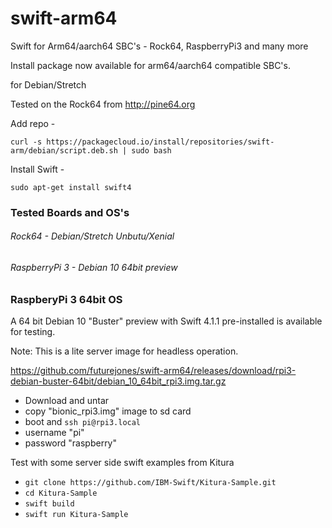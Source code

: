 # swift-arm64
Swift for Arm64/aarch64 SBC's - Rock64, RaspberryPi3 and many more

Install package now available for arm64/aarch64 compatible SBC's.

for Debian/Stretch

Tested on the Rock64 from http://pine64.org

Add repo -

```curl -s https://packagecloud.io/install/repositories/swift-arm/debian/script.deb.sh | sudo bash```

Install Swift - 

```sudo apt-get install swift4```

### Tested Boards and OS's

###### Rock64 - Debian/Stretch Unbutu/Xenial

###### RaspberryPi 3 - Debian 10 64bit preview

### RaspberyPi 3 64bit OS

A 64 bit Debian 10 "Buster" preview with Swift 4.1.1 pre-installed is available for testing.

Note: This is a lite server image for headless operation.

https://github.com/futurejones/swift-arm64/releases/download/rpi3-debian-buster-64bit/debian_10_64bit_rpi3.img.tar.gz

- Download and untar
- copy "bionic_rpi3.img" image to sd card
- boot and `ssh pi@rpi3.local`
- username "pi"
- password "raspberry"

Test with some server side swift examples from Kitura
- `git clone https://github.com/IBM-Swift/Kitura-Sample.git`
- `cd Kitura-Sample`
- `swift build`
- `swift run Kitura-Sample`
